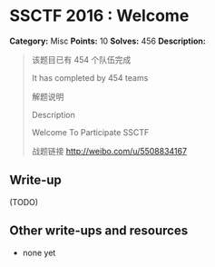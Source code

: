 # SSCTF 2016 : Welcome

**Category:** Misc
**Points:** 10
**Solves:** 456
**Description:**

> 该题目已有 454 个队伍完成
> 
> It has completed by 454 teams
> 
> 解题说明
> 
> Description
> 
> 
> Welcome To Participate SSCTF
> 
> 战题链接 <http://weibo.com/u/5508834167>


## Write-up

(TODO)

## Other write-ups and resources

* none yet
